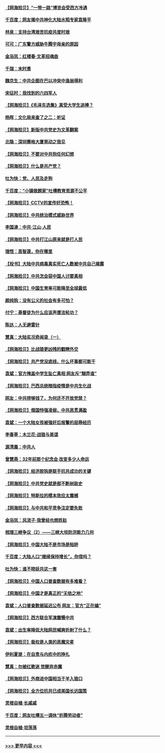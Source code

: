 #### [【网海拾贝】“一带一路”博览会受西方冷遇](../pages/nsc993/n12971787.md?t=05251502) 
#### [千百度：网友揭中共神化大陆水稻专家袁隆平](../pages/nsc993/n12971733.md?t=05251502) 
#### [林泉：支持台湾艰苦抗疫共度时艰](../pages/nsc993/n12971350.md?t=05251502) 
#### [可可：广东警方威胁牛腾宇母亲的原因](../pages/nsc993/n12971100.md?t=05251502) 
#### [金浴凤：红楼春·文革招魂曲](../pages/nsc993/n12970354.md?t=05251502) 
#### [千瑞：末时景](../pages/nsc993/n12970337.md?t=05251502) 
#### [魏京生：中共企图在巴以冲突中渔翁得利](../pages/nsc993/n12970286.md?t=05251502) 
#### [宋征时：我找到的六四军人](../pages/nsc993/n12970213.md?t=05251502) 
#### [【网海拾贝】《毛泽东选集》真受大学生追捧？](../pages/nsc993/n12968779.md?t=05251502) 
#### [杨晖：文化局来查了之二：听证](../pages/nsc993/n12966528.md?t=05251502) 
#### [【网海拾贝】新版中共党史为文革翻案](../pages/nsc993/n12967526.md?t=05251502) 
#### [北隐：深圳赛格大厦晃动之我见](../pages/nsc993/n12967393.md?t=05251502) 
#### [【网海拾贝】不要对中共抱任何幻想](../pages/nsc993/n12965222.md?t=05251502) 
#### [【网海拾贝】什么是共产党？](../pages/nsc993/n12962781.md?t=05251502) 
#### [吐为快：党、人民及走狗](../pages/nsc993/n12962747.md?t=05251502) 
#### [千百度：“小镇做题家”吐槽教育资源不公平](../pages/nsc993/n12962705.md?t=05251502) 
#### [【网海拾贝】CCTV的宣传好恐怖！](../pages/nsc993/n12959984.md?t=05251502) 
#### [【网海拾贝】中共统治模式威胁世界](../pages/nsc993/n12957622.md?t=05251502) 
#### [李国涛：中共‧江山‧人民](../pages/nsc993/n12957502.md?t=05251502) 
#### [【网海拾贝】中共打江山原来就是打人民](../pages/nsc993/n12954345.md?t=05251502) 
#### [理悟：高智晟，你在哪里](../pages/nsc993/n12953115.md?t=05251502) 
#### [【投书】大陆中共病毒真实死亡人数被中共自己揭露](../pages/nsc993/n12953050.md?t=05251502) 
#### [【网海拾贝】中共怎会容中国人讨要真相](../pages/nsc993/n12952161.md?t=05251502) 
#### [【网海拾贝】中国生育率可能降至全球最低](../pages/nsc993/n12948793.md?t=05251502) 
#### [颜纯钩：没有公义的社会有多可怕？](../pages/nsc993/n12947626.md?t=05251502) 
#### [付宁：基督徒为什么应该声援法轮功？](../pages/nsc993/n12947233.md?t=05251502) 
#### [陈达：人无避雷针](../pages/nsc993/n12947098.md?t=05251502) 
#### [慧真：大陆实况奇闻录（一）](../pages/nsc993/n12945811.md?t=05251502) 
#### [【网海拾贝】比战狼更凶残的戳瞎外交](../pages/nsc993/n12945717.md?t=05251502) 
#### [【网海拾贝】共产党没底线，什么坏事都可能干](../pages/nsc993/n12942090.md?t=05251502) 
#### [袁斌：官方掩盖中学生坠亡真相 网友斥“糊弄谁”](../pages/nsc993/n12942029.md?t=05251502) 
#### [【网海拾贝】巴西总统暗指疫情是中共生化战](../pages/nsc993/n12938999.md?t=05251502) 
#### [网友：中共捞够钱了，为何还不开放党禁？](../pages/nsc993/n12938952.md?t=05251502) 
#### [【网海拾贝】俄国恃强凌弱，中共恶贯满盈](../pages/nsc993/n12936626.md?t=05251502) 
#### [袁斌：一个大陆女孩被强奸后报警的屈辱经历](../pages/nsc993/n12936547.md?t=05251502) 
#### [李春草：木兰花·战狼与美谍](../pages/nsc993/n12935995.md?t=05251502) 
#### [源清晨：中共人](../pages/nsc993/n12935589.md?t=05251502) 
#### [曾慧燕：32年前那个纪念会 改变多少人命运](../pages/nsc993/n12934233.md?t=05251502) 
#### [【网海拾贝】经济脱钩是联手抗共成功的关键](../pages/nsc993/n12934176.md?t=05251502) 
#### [【网海拾贝】中共党史就是部不断树敌史](../pages/nsc993/n12932844.md?t=05251502) 
#### [【网海拾贝】特斯拉的模本效应太震撼](../pages/nsc993/n12925626.md?t=05251502) 
#### [【网海拾贝】与中共和平竞争注定要失败](../pages/nsc993/n12923326.md?t=05251502) 
#### [金浴凤：风流子‧我曾经也想姓赵](../pages/nsc993/n12920911.md?t=05251502) 
#### [梳理三峡争议（2）——三峡大坝防洪能力几何](../pages/nsc993/n12920173.md?t=05251502) 
#### [【网海拾贝】中国大陆不是市场是陷阱](../pages/nsc993/n12920143.md?t=05251502) 
#### [千百度：大陆人口“继续保持增长”，你信吗？](../pages/nsc993/n12918946.md?t=05251502) 
#### [吐为快：谁不晓妖共这一套](../pages/nsc993/n12918941.md?t=05251502) 
#### [【网海拾贝】中国人口普查数据有多难看？](../pages/nsc993/n12917822.md?t=05251502) 
#### [【网海拾贝】中国才是真正的“无依之地”](../pages/nsc993/n12915845.md?t=05251502) 
#### [袁斌：人口普查数据延迟公布 网友：官方“正在编”](../pages/nsc993/n12915748.md?t=05251502) 
#### [【网海拾贝】西方联合军演震慑中共](../pages/nsc993/n12913466.md?t=05251502) 
#### [袁斌：出生率降低大陆网民喊爽折射了什么？](../pages/nsc993/n12913365.md?t=05251502) 
#### [【网海拾贝】极权是人类的恶魔灾星](../pages/nsc993/n12910697.md?t=05251502) 
#### [伊利夏提：在自责与内疚中的挣扎](../pages/nsc993/n12910493.md?t=05251502) 
#### [慧真：勿被红歌迷 觉醒弃赤魔](../pages/nsc993/n12910485.md?t=05251502) 
#### [【网海拾贝】外商进中国相当于羊入狼口](../pages/nsc993/n12908274.md?t=05251502) 
#### [【网海拾贝】全方位抗共已成美国长远国策](../pages/nsc993/n12906878.md?t=05251502) 
#### [灵根自植‧长戚戚](../pages/nsc993/n12905585.md?t=05251502) 
#### [千百度：网友吐槽五一调休“折腾劳动者”](../pages/nsc993/n12905934.md?t=05251502) 
#### [灵根自植‧坦荡荡](../pages/nsc993/n12905562.md?t=05251502) 

----
#### [ >>> 更早内容 <<< ](../indexes/nsc993-earlier.md)
